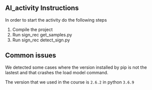 ## AI_activity Instructions ##

In order to start the activity do the following steps

1) Compile the project
2) Run sign_rec get_samples.py
3) Run sign_rec detect_sign.py

## Common issues ##

We detected some cases where the version installed by pip is not the lastest and that crashes the load model command.

The version that we used in the course is `2.6.2` in python `3.6.9`

